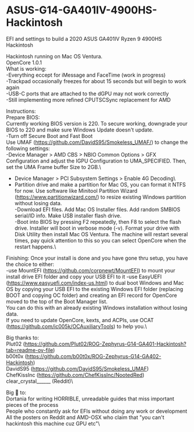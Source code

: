 # ASUS-G14-GA401IV-4900HS-Hackintosh
EFI and settings to build a 2020 ASUS GA401IV Ryzen 9 4900HS Hackintosh

Hackintosh running on Mac OS Ventura.\
OpenCore 1.0.1\
What is working:\
-Everything eccept for iMessage and FaceTime (work in progress)\
-Trackpad occasionally freezes for about 15 seconds but will begin to work again\
-USB-C ports that are attached to the dGPU may not work correctly\
-Still implementing more refined CPUTSCSync replacement for AMD

Instructions:\
Prepare BIOS:\
Currently working BIOS version is 220. To secure working, downgrade your BIOS to 220 and make sure Windows Update doesn't update.\
-Turn off Secure Boot and Fast Boot\
Use UMAF (https://github.com/DavidS95/Smokeless_UMAF/) to change the following settings:\
-Device Manager > AMD CBS > NBIO Common Options > GFX Configuration and adjust the IGPU Configuration to UMA_SPECIFIED. Then, set the UMA Frame buffer Size to 2GB.\
- Device Manager > PCI Subsystem Settings > Enable 4G Decoding\
- Partition drive and make a partition for Mac OS, you can format it NTFS for now. Use software like Minitool Partition Wizard (https://www.partitionwizard.com/) to resize existing Windows partition without losing data.\
-Download EFI files. Add Mac OS Installer files. Add random SMBIOS serial/ID info. Make USB installer flash drive.\
-Boot into BIOS by pressing F2 repeatedly, then F8 to select the flash drive. Installer will boot in verbose mode (-v). Format your drive with Disk Utility then install Mac OS Ventura. The machine will restart several times, pay quick attention to this so you can select OpenCore when the restart happens.\

Finishing:
Once your install is done and you have gone thru setup, you have the choice to either:\
-use MountEFI (https://github.com/corpnewt/MountEFI) to mount your install drive EFI folder and copy your USB EFI to it
-use EasyUEFI (https://www.easyuefi.com/index-us.html) to dual boot Windows and Mac OS by copying your USB EFI to the existing Windows EFI folder (replacing BOOT and copying OC folder) and creating an EFI record for OpenCore moved to the top of the Boot Manager list.\
You can do this with an already existing Windows installation without losing data.\
If you need to update OpenCore, kexts, and ACPIs, use OCAT (https://github.com/ic005k/OCAuxiliaryTools) to help you.\

Big thanks to:\
Plut02 (https://github.com/PIut02/ROG-Zephyrus-G14-GA401-Hackintosh?tab=readme-ov-file)\
b00t0x (https://github.com/b00t0x/ROG-Zephyrus-G14-GA402-Hackintosh)\
DavidS95 (https://github.com/DavidS95/Smokeless_UMAF)\
ChefKissInc (https://github.com/ChefKissInc/NootedRed)\
clear_crystal______ (Reddit)\

Big 🖕 to:\
Dortania for writing HORRIBLE, unreadable guides that miss important pieces of the process\
People who constantly ask for EFIs without doing any work or development\
All the posters on Reddit and AMD-OSX who claim that "you can't hackintosh this machine cuz GPU etc"\




